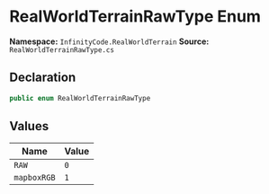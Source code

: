 # RealWorldTerrainRawType Enum

**Namespace:** `InfinityCode.RealWorldTerrain`
**Source:** `RealWorldTerrainRawType.cs`

## Declaration

```csharp
public enum RealWorldTerrainRawType
```

## Values

| Name | Value |
|------|-------|
| `RAW` | `0` |
| `mapboxRGB` | `1` |

